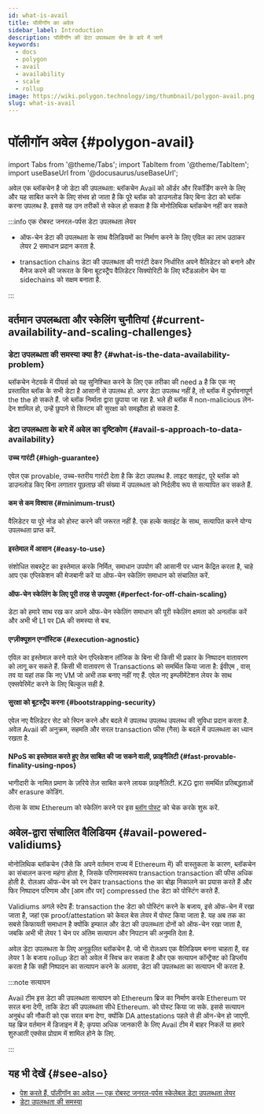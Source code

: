 ```yaml
---
id: what-is-avail
title: पॉलीगॉन का अवेल
sidebar_label: Introduction
description: पॉलीगॉन की डेटा उपलब्धता चेन के बारे में जानें
keywords:
  - docs
  - polygon
  - avail
  - availability
  - scale
  - rollup
image: https://wiki.polygon.technology/img/thumbnail/polygon-avail.png
slug: what-is-avail
---
```


# पॉलीगॉन अवेल {#polygon-avail}

import Tabs from '@theme/Tabs';
import TabItem from '@theme/TabItem';
import useBaseUrl from '@docusaurus/useBaseUrl';

अवेल एक ब्लॉकचेन है जो डेटा की उपलब्धता: ब्लॉकचेन Avail को ऑर्डर और रिकॉर्डिंग करने के लिए और यह साबित करने के लिए संभव हो जाता है कि पूरे ब्लॉक को डाउनलोड किए बिना डेटा को ब्लॉक करना उपलब्ध है. इससे यह उन तरीकों से स्केल हो सकता है कि मोनोलिथिक ब्लॉकचेन नहीं कर सकते

:::info एक रोबस्ट जनरल-पर्पस डेटा उपलब्धता लेयर

* ऑफ-चेन डेटा की उपलब्धता के साथ वैलिडियमों का निर्माण करने के लिए एविल का लाभ उठाकर लेयर 2 समाधान प्रदान करता है.

* transaction chains डेटा की उपलब्धता की गारंटी देकर निर्धारित अपने वैलिडेटर को बनाने और मैनेज करने की जरूरत के बिना बूटस्ट्रैप वैलिडेटर सिक्योरिटी के लिए स्टैंडअलोन चेन या sidechains को सक्षम बनाता है.

:::

## वर्तमान उपलब्धता और स्केलिंग चुनौतियां {#current-availability-and-scaling-challenges}

### डेटा उपलब्धता की समस्या क्या है? {#what-is-the-data-availability-problem}

ब्लॉकचेन नेटवर्क में पीयर्स को यह सुनिश्चित करने के लिए एक तरीका की need a है कि एक नए प्रस्तावित ब्लॉक के सभी डेटा है आसानी से उपलब्ध हो. अगर डेटा उपलब्ध नहीं है, तो ब्लॉक में दुर्भावनापूर्ण the the हो सकते हैं. जो ब्लॉक निर्माता द्वारा छुपाया जा रहा है. भले ही ब्लॉक में non-malicious लेन-देन शामिल हो, उन्हें छुपाने से सिस्टम की सुरक्षा को समझौता हो सकता है.

### डेटा उपलब्धता के बारे में अवेल का दृष्टिकोण {#avail-s-approach-to-data-availability}

#### उच्च गारंटी {#high-guarantee}

एवेल एक provable, उच्च-स्तरीय गारंटी देता है कि डेटा उपलब्ध है. लाइट क्लाइंट, पूरे ब्लॉक को डाउनलोड किए बिना लगातार पूछताछ की संख्या में उपलब्धता को निर्दलीय रूप से सत्यापित कर सकते हैं.

#### कम से कम विश्वास {#minimum-trust}

वैलिडेटर या पूरे नोड को होस्ट करने की जरूरत नहीं है. एक हल्के क्लाइंट के साथ, सत्यापित करने योग्य उपलब्धता प्राप्त करें.

#### इस्तेमाल में आसान {#easy-to-use}

संशोधित सबस्ट्रेट का इस्तेमाल करके निर्मित, समाधान उपयोग की आसानी पर ध्यान केंद्रित करता है, चाहे आप एक एप्लिकेशन की मेजबानी करें या ऑफ-चेन स्केलिंग समाधान को संचालित करें.

#### ऑफ-चेन स्केलिंग के लिए पूरी तरह से उपयुक्त {#perfect-for-off-chain-scaling}

डेटा को हमारे साथ रख कर अपने ऑफ-चेन स्केलिंग समाधान की पूरी स्केलिंग क्षमता को अनलॉक करें और अभी भी L1 पर DA की समस्या से बच.

#### एग्ज़ीक्यूशन एग्नॉस्टिक {#execution-agnostic}

एविल का इस्तेमाल करने वाले चेन एप्लिकेशन लॉजिक के बिना भी किसी भी प्रकार के निष्पादन वातावरण को लागू कर सकते हैं. किसी भी वातावरण से Transactions को समर्थित किया जाता है: ईवीएम , वास् तव या यहां तक कि नए VM जो अभी तक बनाए नहीं गए हैं. एवेल नए इम्प्लीमेंटेशन लेयर के साथ एक्सपेरिमेंट करने के लिए बिल्कुल सही है.

#### सुरक्षा को बूटस्ट्रैप करना {#bootstrapping-security}

एवेल नए वैलिडेटर सेट को स्पिन करने और बदले में उपलब्ध उपलब्ध उपलब्ध की सुविधा प्रदान करता है. अवेल Avail की अनुक्रम, सहमति और सरल transaction फीस (गैस) के बदले में उपलब्धता का ध्यान रखता है.

#### NPoS का इस्तेमाल करते हुए तेज़ साबित की जा सकने वाली, फ़ाइनैलिटी {#fast-provable-finality-using-npos}

भागीदारी के नामित प्रमाण के ज़रिये तेज़ साबित करने लायक फ़ाइनैलिटी. KZG द्वारा समर्थित प्रतिबद्धताओं और erasure कोडिंग.

रोल्स के साथ Ethereum को स्केलिंग करने पर इस [ब्लॉग पोस्ट](https://blog.polygon.technology/polygon-research-ethereum-scaling-with-rollups-8a2c221bf644/) को चेक करके शुरू करें.

## अवेल-द्वारा संचालित वैलिडियम {#avail-powered-validiums}

मोनोलिथिक ब्लॉकचेन (जैसे कि अपने वर्तमान राज्य में Ethereum में) की वास्तुकला के कारण, ब्लॉकचेन का संचालन करना महंगा होता है, जिसके परिणामस्वरूप transaction transaction की फीस अधिक होती है. रोलअप ऑफ-चेन को रन देकर transactions the का बोझ निकालने का प्रयास करते हैं और फिर निष्पादन परिणाम और [आम तौर पर] compressed the डेटा को पोस्टिंग करते हैं.

Validiums अगले स्टेप हैं: transaction the डेटा को पोस्टिंग करने के बजाय, इसे ऑफ-चेन में रखा जाता है, जहां एक proof/attestation को केवल बेस लेयर में पोस्ट किया जाता है. यह अब तक का सबसे किफायती समाधान है क्योंकि इम्फाल और डेटा की उपलब्धता दोनों को ऑफ-चेन रखा जाता है, जबकि अभी भी लेयर 1 चेन पर अंतिम सत्यापन और निपटान की अनुमति देता है.

अवेल डेटा उपलब्धता के लिए अनुकूलित ब्लॉकचेन है. जो भी रोलअप एक वैलिडियम बनना चाहता है, वह लेयर 1 के बजाय rollup डेटा को अवेल में स्विच कर सकता है और एक सत्यापन कॉन्ट्रैक्ट को डिप्लॉय करता है कि सही निष्पादन का सत्यापन करने के अलावा, डेटा की उपलब्धता का सत्यापन भी करता है.

:::note सत्यापन

Avail टीम इस डेटा की उपलब्धता सत्यापन को Ethereum ब्रिज का निर्माण करके Ethereum पर सरल बना देगी, ताकि डेटा की उपलब्धता सीधे Ethereum. को पोस्ट किया जा सके. इससे सत्यापन अनुबंध की नौकरी को एक सरल बना देगा, क्योंकि DA attestations पहले से ही ऑन-चेन हो जाएगी. यह ब्रिज वर्तमान में डिजाइन में है; कृपया अधिक जानकारी के लिए Avail टीम में बाहर निकलें या हमारे शुरुआती एक्सेस प्रोग्राम में शामिल होने के लिए.

:::

## यह भी देखें {#see-also}

* [पेश करते हैं, पॉलीगॉन का अवेल — एक रोबस्ट जनरल-पर्पस स्केलेबल डेटा उपलब्धता लेयर](https://polygontech.medium.com/introducing-avail-by-polygon-a-robust-general-purpose-scalable-data-availability-layer-98bc9814c048)
* [डेटा उपलब्धता की समस्या](https://blog.polygon.technology/the-data-availability-problem-6b74b619ffcc/)
